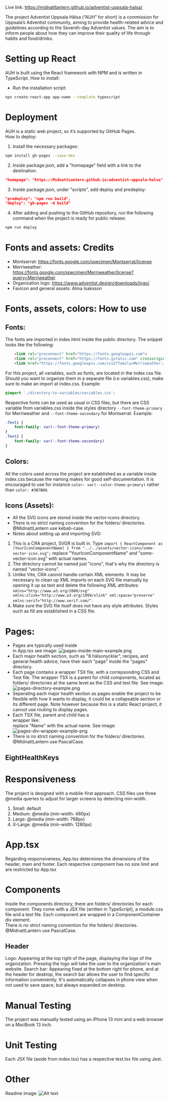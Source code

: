 Live link: https://midnattlantern.github.io/adventist-uppsala-halsa/

The project Adventist Uppsala Hälsa (“AUH” for short) is a commission for Uppsala’s Adventist community, aiming to provide health-related advice and guidelines according to the Seventh-day Adventist values. The aim is to inform people about how they can improve their quality of life through habits and food/drinks.


Setting up React
===
AUH is built using the React framework with NPM and is written in TypeScript.
How to install:
- Run the installation script:
```zsh
npx create-react-app app-name --template typescript
```


Deployment
===
AUH is a static web project, so it’s supported by GitHub Pages. <br/>
How to deploy:
1. Install the necessary packages:
```zsh
npm install gh-pages --save-dev
```

2. Inside package.json, add a "homepage" field with a link to the destination.
```json
"homepage": "https://MidnattLantern.github.io/adventist-uppsala-halsa"
```

3. Inside package.json, under "scripts", add deploy and predeploy:
```json
"predeploy": "npm run build",
"deploy": "gh-pages -d build"
```

4. After adding and pushing to the GitHub repository, run the following command when the project is ready for public release:
```zsh
npm run deploy
```


Fonts and assets: Credits
===
- Montserrat: https://fonts.google.com/specimen/Montserrat/license
- Merriweather: https://fonts.google.com/specimen/Merriweather/license?query=Merriweather
- Organization logo: https://www.adventist.design/downloads/logo/
- Favicon and general assets: Alma Isaksson


Fonts, assets, colors: How to use
===

Fonts:
---
The fonts are imported in index.html inside the public directory. The snippet looks like the following:
```html
    <link rel="preconnect" href="https://fonts.googleapis.com">
    <link rel="preconnect" href="https://fonts.gstatic.com" crossorigin>
    <link href="https://fonts.googleapis.com/css2?family=Merriweather:ital,opsz,wght@0,18..144,300..900;1,18..144,300..900&family=Montserrat:ital,wght@0,100..900;1,100..900&display=swap" rel="stylesheet">
```
For this project, all variables, such as fonts, are located in the index.css file. Should you want to organize them in a separate file (i.e variables.css), make sure to make an import at index.css. Example:
```css
@import './directory-to-variables/variables.css';
```
Respective fonts can be used as usual in CSS files, but there are CSS variable from variables.css inside the styles directory `--font-theme-primary` for Merriweather and `--font-theme-secondary` for Montserrat. Example:
```css
.Text1 {
    font-family: var(--font-theme-primary)
}
.Text2 {
    font-family: var(--font-theme-secondary)
}
```

Colors:
---
All the colors used across the project are established as a variable inside index.css because the naming makes for good self-documentation. It is encouraged to use for instance `color: var(--color-theme-primary)` rather than `color: #3B7B88`.

Icons (Assets):
---
- All the SVG icons are stored inside the vector-icons directory.
- There is no strict naming convention for the folders/ directories. @MidnattLantern use kebab-case.
- Notes about setting up and importing SVG:
1. This is a CRA project, SVGR is built in. Type `import { ReactComponent as (YourIconComponentName) } from "../../assets/vector-icons/some-vector-icon.svg";` replace "YourIconComponentName" and "some-vector-icon.svg" with actual names. 
2. The directory cannot be named just "icons", that's why the directory is named "vector-icons". 
3. Unlike Vite, CRA cannot handle certain XML elements. It may be necessary to clean up XML imports on each SVG file manually by opening it up as text and delete the following XML attributes: `xmlns="http://www.w3.org/2000/svg" xmlns:xlink="http://www.w3.org/1999/xlink" xml:space="preserve" xmlns:serif="http://www.serif.com/"`.
4. Make sure the SVG file itself does not have any style attributes. Styles such as fill are established in a CSS file.


Pages:
===
- Pages are typically used inside <main> in App.tsx see image:
![pages-inside-main-example.png](./readme-images/pages-inside-main-example.png)
- Each major health section, such as "8 hälsonycklar", recipes, and general health advice, have their each "page" inside the "pages" directory.
- Each page contains a wrapper TSX file, with a correpsonding CSS and Test file. The wrapper TSX is a parent for child components, located as folders/ directories at the same level as the CSS and test file. See image:
![pages-directory-example.png](./readme-images/pages-directory-example.png)
- Seperating each major health section as pages enable the project to be flexible with how it wants to display, it could be a collapsable section or its different page. Note however because this is a static React project, it cannot use routing to display pages.
- Each TSX file, parent and child has a <div> wrapper like: <div className={Styles.(Name)Container}> replace "Name" with the actual name. See image:
![pages-div-wrapper-example-png](./readme-images/pages-div-wrapper-example.png)
- There is no strict naming convention for the folders/ directories. @MidnattLantern use PascalCase.

EightHealthKeys
---


Responsiveness
===
The project is designed with a mobile-first approach. CSS files use three @media queries to adjust for larger screens by detecting min-width.
1. Small: default
2. Medium: @media (min-width: 480px)
3. Large: @media (min-width: 768px)
4. X-Large: @media (min-width: 1280px)


App.tsx
===
Regarding responsiveness, App.tsx determines the dimensions of the header, main and footer. Each respective component has no size limit and are restricted by App.tsx


Components
===
Inside the components directory, there are folders/ directories for each component. They come with a JSX file (written in TypeScript), a module.css file and a test file. Each component are wrapped in a ComponentContainer div element. <br/>
There is no strict naming convention for the folders/ directories. @MidnattLantern use PascalCase.

Header
---
Logo: Appearing at the top right of the page, displaying the logo of the organization. Pressing the logo will take the user to the organization's main website.
Search bar: Appearing fixed at the bottom right for phone, and at the header for desktop, the search bar allows the user to find specific information conveniently. It's automatically collapses in phone view when not used to save space, but always expanded on desktop.


Manual Testing
===
The project was manually tested using an iPhone 13 mini and a web browser on a MacBook 13 inch.


Unit Testing
===
Each JSX file (aside from index.tsx) has a respective test.tsx file using Jest.


Other
===
Readme image:
![Alt text](relative/path/to/image.png)